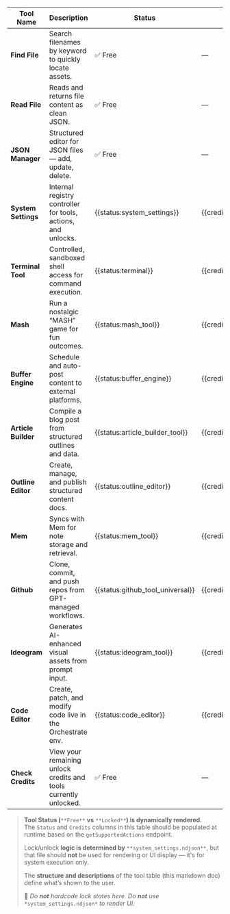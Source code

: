 
| Tool Name              | Description                                                   | Status                    | 🔑 Credits                  |
|------------------------|---------------------------------------------------------------|---------------------------|-----------------------------|
| **Find File**          | Search filenames by keyword to quickly locate assets.         | ✅ Free                    | —                           |
| **Read File**          | Reads and returns file content as clean JSON.                 | ✅ Free                    | —                           |
| **JSON Manager**       | Structured editor for JSON files — add, update, delete.       | ✅ Free                    | —                           |
| **System Settings**    | Internal registry controller for tools, actions, and unlocks. | {{status:system_settings}}| {{credits:system_settings}} |
| **Terminal Tool**      | Controlled, sandboxed shell access for command execution.     | {{status:terminal}}       | {{credits:terminal}}        |
| **Mash**               | Run a nostalgic “MASH” game for fun outcomes.                 | {{status:mash_tool}}      | {{credits:mash_tool}}       |
| **Buffer Engine**      | Schedule and auto-post content to external platforms.         | {{status:buffer_engine}}  | {{credits:buffer_engine}}   |
| **Article Builder**    | Compile a blog post from structured outlines and data.        | {{status:article_builder_tool}} | {{credits:article_builder_tool}} |
| **Outline Editor**     | Create, manage, and publish structured content docs.          | {{status:outline_editor}} | {{credits:outline_editor}}  |
| **Mem**                | Syncs with Mem for note storage and retrieval.                | {{status:mem_tool}}       | {{credits:mem_tool}}        |
| **Github**             | Clone, commit, and push repos from GPT-managed workflows.     | {{status:github_tool_universal}} | {{credits:github_tool_universal}} |
| **Ideogram**           | Generates AI-enhanced visual assets from prompt input.        | {{status:ideogram_tool}}  | {{credits:ideogram_tool}}   |
| **Code Editor**        | Create, patch, and modify code live in the Orchestrate env.   | {{status:code_editor}}    | {{credits:code_editor}}     |
| **Check Credits**      | View your remaining unlock credits and tools currently unlocked. | ✅ Free                 | —                           |


> **Tool Status (**`**Free**` **vs** `**Locked**`**) is dynamically rendered.**  
> The `Status` and `Credits` columns in this table should be populated at runtime based on the `getSupportedActions` endpoint.
> 
> Lock/unlock **logic is determined by** `**system_settings.ndjson**`, but that file should **not** be used for rendering or UI display — it's for system execution only.
> 
> The **structure and descriptions** of the tool table (this markdown doc) define what’s shown to the user.
> 
> 🛑 *Do **not** hardcode lock states here. Do **not** use* `*system_settings.ndjson*` *to render UI.*

